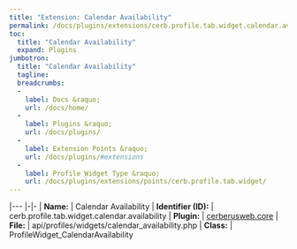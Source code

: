 ```yaml
---
title: "Extension: Calendar Availability"
permalink: /docs/plugins/extensions/cerb.profile.tab.widget.calendar.availability/
toc:
  title: "Calendar Availability"
  expand: Plugins
jumbotron:
  title: "Calendar Availability"
  tagline: 
  breadcrumbs:
  -
    label: Docs &raquo;
    url: /docs/home/
  -
    label: Plugins &raquo;
    url: /docs/plugins/
  -
    label: Extension Points &raquo;
    url: /docs/plugins/#extensions
  -
    label: Profile Widget Type &raquo;
    url: /docs/plugins/extensions/points/cerb.profile.tab.widget/
---
```


|---
|-|-
| **Name:** | Calendar Availability
| **Identifier (ID):** | cerb.profile.tab.widget.calendar.availability
| **Plugin:** | [cerberusweb.core](/docs/plugins/cerberusweb.core/)
| **File:** | api/profiles/widgets/calendar_availability.php
| **Class:** | ProfileWidget_CalendarAvailability

